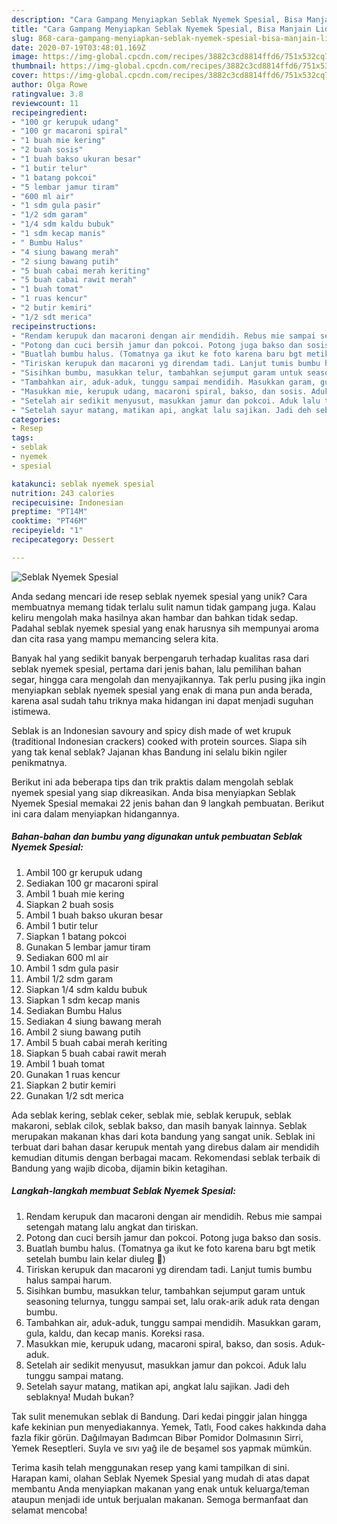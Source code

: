 ```yaml
---
description: "Cara Gampang Menyiapkan Seblak Nyemek Spesial, Bisa Manjain Lidah"
title: "Cara Gampang Menyiapkan Seblak Nyemek Spesial, Bisa Manjain Lidah"
slug: 868-cara-gampang-menyiapkan-seblak-nyemek-spesial-bisa-manjain-lidah
date: 2020-07-19T03:48:01.169Z
image: https://img-global.cpcdn.com/recipes/3882c3cd8814ffd6/751x532cq70/seblak-nyemek-spesial-foto-resep-utama.jpg
thumbnail: https://img-global.cpcdn.com/recipes/3882c3cd8814ffd6/751x532cq70/seblak-nyemek-spesial-foto-resep-utama.jpg
cover: https://img-global.cpcdn.com/recipes/3882c3cd8814ffd6/751x532cq70/seblak-nyemek-spesial-foto-resep-utama.jpg
author: Olga Rowe
ratingvalue: 3.8
reviewcount: 11
recipeingredient:
- "100 gr kerupuk udang"
- "100 gr macaroni spiral"
- "1 buah mie kering"
- "2 buah sosis"
- "1 buah bakso ukuran besar"
- "1 butir telur"
- "1 batang pokcoi"
- "5 lembar jamur tiram"
- "600 ml air"
- "1 sdm gula pasir"
- "1/2 sdm garam"
- "1/4 sdm kaldu bubuk"
- "1 sdm kecap manis"
- " Bumbu Halus"
- "4 siung bawang merah"
- "2 siung bawang putih"
- "5 buah cabai merah keriting"
- "5 buah cabai rawit merah"
- "1 buah tomat"
- "1 ruas kencur"
- "2 butir kemiri"
- "1/2 sdt merica"
recipeinstructions:
- "Rendam kerupuk dan macaroni dengan air mendidih. Rebus mie sampai setengah matang lalu angkat dan tiriskan."
- "Potong dan cuci bersih jamur dan pokcoi. Potong juga bakso dan sosis."
- "Buatlah bumbu halus. (Tomatnya ga ikut ke foto karena baru bgt metik setelah bumbu lain kelar diuleg 🤣)"
- "Tiriskan kerupuk dan macaroni yg direndam tadi. Lanjut tumis bumbu halus sampai harum."
- "Sisihkan bumbu, masukkan telur, tambahkan sejumput garam untuk seasoning telurnya, tunggu sampai set, lalu orak-arik aduk rata dengan bumbu."
- "Tambahkan air, aduk-aduk, tunggu sampai mendidih. Masukkan garam, gula, kaldu, dan kecap manis. Koreksi rasa."
- "Masukkan mie, kerupuk udang, macaroni spiral, bakso, dan sosis. Aduk-aduk."
- "Setelah air sedikit menyusut, masukkan jamur dan pokcoi. Aduk lalu tunggu sampai matang."
- "Setelah sayur matang, matikan api, angkat lalu sajikan. Jadi deh seblaknya! Mudah bukan?"
categories:
- Resep
tags:
- seblak
- nyemek
- spesial

katakunci: seblak nyemek spesial 
nutrition: 243 calories
recipecuisine: Indonesian
preptime: "PT14M"
cooktime: "PT46M"
recipeyield: "1"
recipecategory: Dessert

---
```



![Seblak Nyemek Spesial](https://img-global.cpcdn.com/recipes/3882c3cd8814ffd6/751x532cq70/seblak-nyemek-spesial-foto-resep-utama.jpg)

Anda sedang mencari ide resep seblak nyemek spesial yang unik? Cara membuatnya memang tidak terlalu sulit namun tidak gampang juga. Kalau keliru mengolah maka hasilnya akan hambar dan bahkan tidak sedap. Padahal seblak nyemek spesial yang enak harusnya sih mempunyai aroma dan cita rasa yang mampu memancing selera kita.

Banyak hal yang sedikit banyak berpengaruh terhadap kualitas rasa dari seblak nyemek spesial, pertama dari jenis bahan, lalu pemilihan bahan segar, hingga cara mengolah dan menyajikannya. Tak perlu pusing jika ingin menyiapkan seblak nyemek spesial yang enak di mana pun anda berada, karena asal sudah tahu triknya maka hidangan ini dapat menjadi suguhan istimewa.

Seblak is an Indonesian savoury and spicy dish made of wet krupuk (traditional Indonesian crackers) cooked with protein sources. Siapa sih yang tak kenal seblak? Jajanan khas Bandung ini selalu bikin ngiler penikmatnya.


Berikut ini ada beberapa tips dan trik praktis dalam mengolah seblak nyemek spesial yang siap dikreasikan. Anda bisa menyiapkan Seblak Nyemek Spesial memakai 22 jenis bahan dan 9 langkah pembuatan. Berikut ini cara dalam menyiapkan hidangannya.

<!--inarticleads1-->

##### Bahan-bahan dan bumbu yang digunakan untuk pembuatan Seblak Nyemek Spesial:

1. Ambil 100 gr kerupuk udang
1. Sediakan 100 gr macaroni spiral
1. Ambil 1 buah mie kering
1. Siapkan 2 buah sosis
1. Ambil 1 buah bakso ukuran besar
1. Ambil 1 butir telur
1. Siapkan 1 batang pokcoi
1. Gunakan 5 lembar jamur tiram
1. Sediakan 600 ml air
1. Ambil 1 sdm gula pasir
1. Ambil 1/2 sdm garam
1. Siapkan 1/4 sdm kaldu bubuk
1. Siapkan 1 sdm kecap manis
1. Sediakan  Bumbu Halus
1. Sediakan 4 siung bawang merah
1. Ambil 2 siung bawang putih
1. Ambil 5 buah cabai merah keriting
1. Siapkan 5 buah cabai rawit merah
1. Ambil 1 buah tomat
1. Gunakan 1 ruas kencur
1. Siapkan 2 butir kemiri
1. Gunakan 1/2 sdt merica


Ada seblak kering, seblak ceker, seblak mie, seblak kerupuk, seblak makaroni, seblak cilok, seblak bakso, dan masih banyak lainnya. Seblak merupakan makanan khas dari kota bandung yang sangat unik. Seblak ini terbuat dari bahan dasar kerupuk mentah yang direbus dalam air mendidih kemudian ditumis dengan berbagai macam. Rekomendasi seblak terbaik di Bandung yang wajib dicoba, dijamin bikin ketagihan. 

<!--inarticleads2-->

##### Langkah-langkah membuat Seblak Nyemek Spesial:

1. Rendam kerupuk dan macaroni dengan air mendidih. Rebus mie sampai setengah matang lalu angkat dan tiriskan.
1. Potong dan cuci bersih jamur dan pokcoi. Potong juga bakso dan sosis.
1. Buatlah bumbu halus. (Tomatnya ga ikut ke foto karena baru bgt metik setelah bumbu lain kelar diuleg 🤣)
1. Tiriskan kerupuk dan macaroni yg direndam tadi. Lanjut tumis bumbu halus sampai harum.
1. Sisihkan bumbu, masukkan telur, tambahkan sejumput garam untuk seasoning telurnya, tunggu sampai set, lalu orak-arik aduk rata dengan bumbu.
1. Tambahkan air, aduk-aduk, tunggu sampai mendidih. Masukkan garam, gula, kaldu, dan kecap manis. Koreksi rasa.
1. Masukkan mie, kerupuk udang, macaroni spiral, bakso, dan sosis. Aduk-aduk.
1. Setelah air sedikit menyusut, masukkan jamur dan pokcoi. Aduk lalu tunggu sampai matang.
1. Setelah sayur matang, matikan api, angkat lalu sajikan. Jadi deh seblaknya! Mudah bukan?


Tak sulit menemukan seblak di Bandung. Dari kedai pinggir jalan hingga kafe kekinian pun menyediakannya. Yemek, Tatlı, Food cakes hakkında daha fazla fikir görün. Dağılmayan Badımcan Bibər Pomidor Dolmasının Sirri, Yemek Reseptleri. Suyla ve sıvı yağ ile de beşamel sos yapmak mümkün. 

Terima kasih telah menggunakan resep yang kami tampilkan di sini. Harapan kami, olahan Seblak Nyemek Spesial yang mudah di atas dapat membantu Anda menyiapkan makanan yang enak untuk keluarga/teman ataupun menjadi ide untuk berjualan makanan. Semoga bermanfaat dan selamat mencoba!
